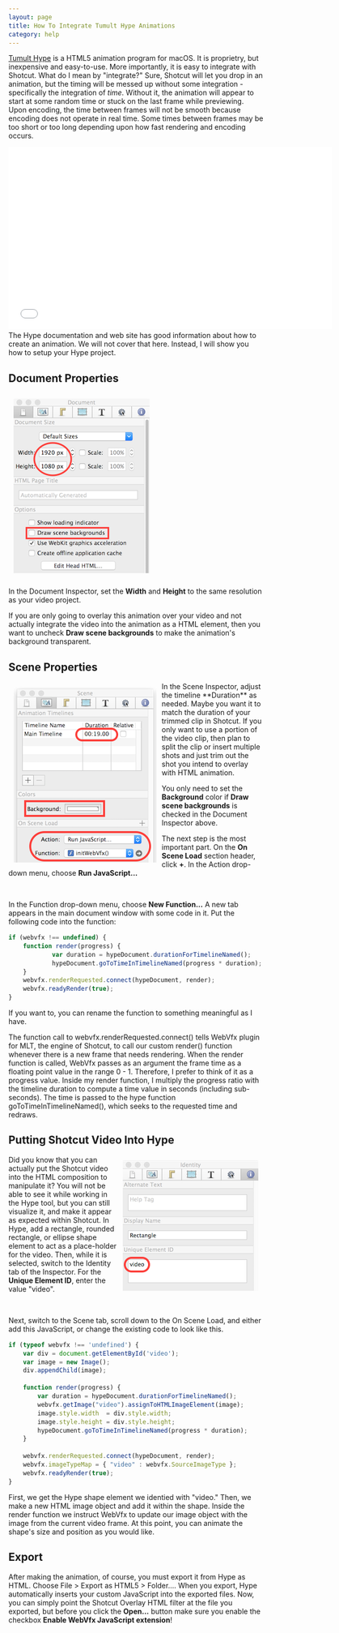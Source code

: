 ```yaml
---
layout: page
title: How To Integrate Tumult Hype Animations
category: help
---
```

<!-- Shotcut Responsive -->
<ins class="adsbygoogle"
    style="display:block"
    data-ad-client="ca-pub-1305424236533187"
    data-ad-slot="3403753557"
    data-ad-format="auto"></ins>
<script>
(adsbygoogle = window.adsbygoogle || []).push({});
</script>

[Tumult Hype](http://tumult.com/hype/) is a HTML5 animation program for
macOS. It is proprietry, but inexpensive and easy-to-use. More
importantly, it is easy to integrate with Shotcut. What do I mean by
"integrate?" Sure, Shotcut will let you drop in an animation, but the
timing will be messed up without some integration - specifically the
integration of *time*. Without it, the animation will appear to start at
some random time or stuck on the last frame while previewing. Upon
encoding, the time between frames will not be smooth because encoding
does not operate in real time. Some times between frames may be too
short or too long depending upon how fast rendering and encoding occurs.

<div style="text-align:center"><iframe width="640" height="360" src="//www.youtube.com/embed/TE8y4xKs9v4" frameborder="0" allowfullscreen="1"></iframe></div>
The Hype documentation and web site has good information about how to
create an animation. We will not cover that here. Instead, I will show
you how to setup your Hype project.

Document Properties
-------------------

<img vspace="10" width="269" alt="Hype Document Inspector" hspace="10" src="HypeDocumentInspector.png" height="345">

In the Document Inspector, set the **Width** and **Height** to the same
resolution as your video project.

If you are only going to overlay this animation over your video and not
actually integrate the video into the animation as a HTML element, then
you want to uncheck **Draw scene backgrounds** to make the animation's
background transparent.

Scene Properties
----------------

<img width="283" alt="Hype Scene Inspector" src="HypeSceneInspector.png" style="margin: 10px; float: left;" height="346">
In the Scene Inspector, adjust the timeline
**Duration** as needed. Maybe you want it to match the duration of your
trimmed clip in Shotcut. If you only want to use a portion of the video
clip, then plan to split the clip or insert multiple shots and just trim
out the shot you intend to overlay with HTML animation.

You only need to set the **Background** color if **Draw scene
backgrounds** is checked in the Document Inspector above.

The next step is the most important part. On the **On Scene Load**
section header, click **+**. In the Action drop-down menu, choose **Run
JavaScript...**

&nbsp;

In the Function drop-down menu, choose **New Function...** A new tab
appears in the main document window with some code in it. Put the
following code into the function:

~~~~ javascript
if (webvfx !== undefined) {
    function render(progress) {
            var duration = hypeDocument.durationForTimelineNamed();
            hypeDocument.goToTimeInTimelineNamed(progress * duration);
    }
    webvfx.renderRequested.connect(hypeDocument, render);
    webvfx.readyRender(true);
}
~~~~
If you want to, you can rename the function to something meaningful as I
have.

The function call to webvfx.renderRequested.connect() tells WebVfx
plugin for MLT, the engine of Shotcut, to call our custom render()
function whenever there is a new frame that needs rendering. When the
render function is called, WebVfx passes as an argument the frame time
as a floating point value in the range 0 - 1. Therefore, I prefer to
think of it as a progress value. Inside my render function, I multiply
the progress ratio with the timeline duration to compute a time value in
seconds (including sub-seconds). The time is passed to the hype function
goToTimeInTimelineNamed(), which seeks to the requested time and
redraws.

Putting Shotcut Video Into Hype
-------------------------------

<img width="268" alt="Hype Identity Inspector" src="HypeIdentityInspector.png" style="float: right; margin: 10px;" height="257">

Did you know that you can actually put the
Shotcut video into the HTML composition to manipulate it? You will not
be able to see it while working in the Hype tool, but you can still
visualize it, and make it appear as expected within Shotcut. In Hype,
add a rectangle, rounded rectangle, or ellipse shape element to act as a
place-holder for the video. Then, while it is selected, switch to the
Identity tab of the Inspector. For the **Unique Element ID**, enter the
value "video".

&nbsp;

Next, switch to the Scene tab, scroll down to the On Scene Load, and
either add this JavaScript, or change the existing code to look like
this.

~~~~ javascript
if (typeof webvfx !== 'undefined') {
    var div = document.getElementById('video');
    var image = new Image();
    div.appendChild(image);

    function render(progress) {
        var duration = hypeDocument.durationForTimelineNamed();
        webvfx.getImage("video").assignToHTMLImageElement(image);
        image.style.width  = div.style.width;
        image.style.height = div.style.height;
        hypeDocument.goToTimeInTimelineNamed(progress * duration);
    }

    webvfx.renderRequested.connect(hypeDocument, render);
    webvfx.imageTypeMap = { "video" : webvfx.SourceImageType };
    webvfx.readyRender(true);
}
~~~~

First, we get the Hype shape element we identied with "video." Then, we
make a new HTML image object and add it within the shape. Inside the
render function we instruct WebVfx to update our image object with the
image from the current video frame. At this point, you can animate the
shape's size and position as you would like.

Export
------

After making the animation, of course, you must export it from Hype as
HTML. Choose File > Export as HTML5 > Folder.... When you export,
Hype automatically inserts your custom JavaScript into the exported
files. Now, you can simply point the Shotcut Overlay HTML filter at the
file you exported, but before you click the **Open...** button make sure
you enable the checkbox **Enable WebVfx JavaScript extension**!
